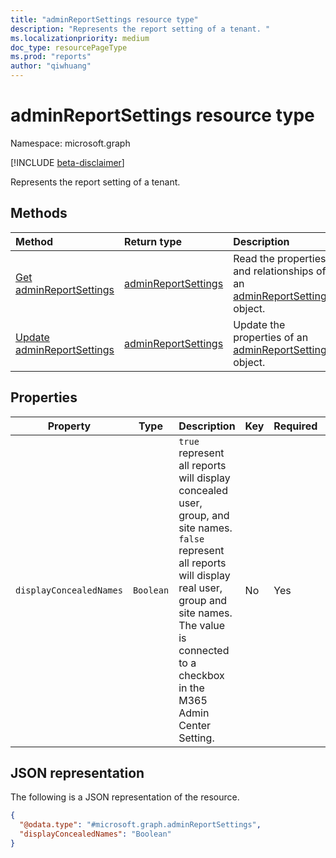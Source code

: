 ```yaml
---
title: "adminReportSettings resource type"
description: "Represents the report setting of a tenant. "
ms.localizationpriority: medium
doc_type: resourcePageType
ms.prod: "reports"
author: "qiwhuang"
---
```


# adminReportSettings resource type

Namespace: microsoft.graph

[!INCLUDE [beta-disclaimer](../../includes/beta-disclaimer.md)]

Represents the report setting of a tenant.

## Methods

|Method|Return type|Description|
|:---|:---|:---|
|[Get adminReportSettings](../api/adminreportsettings-get.md)|[adminReportSettings](../resources/adminreportsettings.md)|Read the properties and relationships of an [adminReportSettings](../resources/adminreportsettings.md) object.|
|[Update adminReportSettings](../api/adminreportsettings-update.md)|[adminReportSettings](../resources/adminreportsettings.md)|Update the properties of an [adminReportSettings](../resources/adminreportsettings.md) object.|

## Properties

| Property       | Type           | Description                                 | Key       | Required  | ReadOnly  |
| -------------- | -------------- | ------------------------------------------- | --------- | --------- | --------- |
| `displayConcealedNames` | `Boolean` | `true` represent all reports will display concealed user, group, and site names. `false` represent all reports will display real user, group and site names. The value is connected to a checkbox in the M365 Admin Center Setting. | No | Yes | No |

## JSON representation

The following is a JSON representation of the resource.
<!-- {
  "blockType": "resource",
  "@odata.type": "microsoft.graph.adminReportSettings",
  "baseType": "microsoft.graph.entity",
  "openType": false
}
-->
``` json
{
  "@odata.type": "#microsoft.graph.adminReportSettings",
  "displayConcealedNames": "Boolean"
}
```
